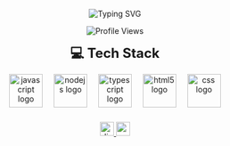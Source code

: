 <p align="center">
  <img src="https://readme-typing-svg.herokuapp.com?font=Fira+Code&size=22&pause=1000&color=00F7FF&center=true&vCenter=true&width=435&lines=Unknownz+👤;Developer+💻;Tech+Enthusiast+from+India+🇮🇳;Always+learning+📚+Always+building+🛠️" alt="Typing SVG" />
</p>

<p align="center">
  <img src="https://komarev.com/ghpvc/?username=unknownzop&color=0e75b6&style=flat-square" alt="Profile Views" />
</p>

<p align="center">
  <strong style="font-size: 24px;">💻 Tech Stack</strong>
</p>

<div align="center"> 
  <img src="https://skillicons.dev/icons?i=js" height="60" alt="javascript logo"  />
  <img width="12" />
  <img src="https://skillicons.dev/icons?i=nodejs" height="60" alt="nodejs logo"  />
  <img width="12" />
  <img src="https://skillicons.dev/icons?i=ts" height="60" alt="typescript logo"  />
  <img width="12" />
  <img src="https://skillicons.dev/icons?i=html" height="60" alt="html5 logo"  />
  <img width="12" />
  <img src="https://skillicons.dev/icons?i=css" height="60" alt="css logo"  />
</div>

###

<div align="center">
  <a href="https://discord.com/users/1092773378101882951" target="_blank">
    <img src="https://img.shields.io/static/v1?message=Discord&logo=discord&label=&color=7289DA&logoColor=white&labelColor=&style=for-the-badge" height="25" alt="discord logo"  />
  </a>
  <a href="mailto:editunknownnz@gmail.com" target="_blank">
    <img src="https://img.shields.io/static/v1?message=Gmail&logo=gmail&label=&color=D14836&logoColor=white&labelColor=&style=for-the-badge" height="25" alt="gmail logo"  />
  </a>
</div>

